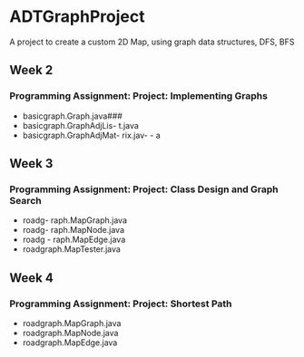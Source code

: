 # ADTGraphProject
A project to create a custom 2D Map, using graph data structures, DFS, BFS


## Week 2
### Programming Assignment: Project: Implementing Graphs
-  basicgraph.Graph.java### 
- basicgraph.GraphAdjLis- t.java
- basicgraph.GraphAdjMat- rix.jav- - a

## Week 3
### Programming Assignment: Project: Class Design and Graph Search
- roadg- raph.MapGraph.java
- roadg- raph.MapNode.java
- roadg - raph.MapEdge.java
- roadgraph.MapTester.java

## Week 4
### Programming Assignment: Project: Shortest Path
- roadgraph.MapGraph.java
- roadgraph.MapNode.java
- roadgraph.MapEdge.java

